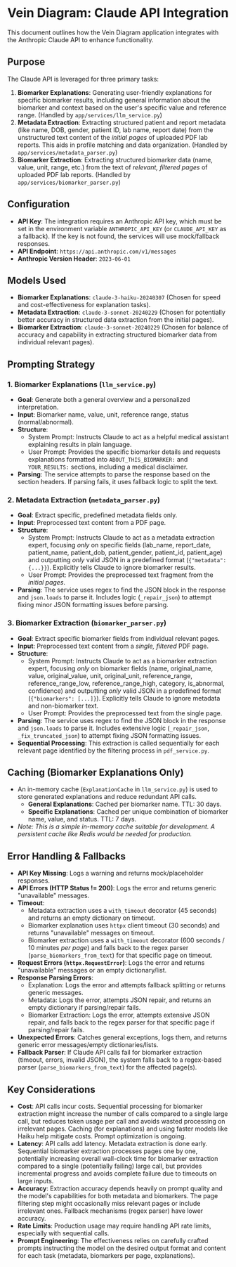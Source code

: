 # Vein Diagram: Claude API Integration

This document outlines how the Vein Diagram application integrates with the Anthropic Claude API to enhance functionality.

## Purpose

The Claude API is leveraged for three primary tasks:

1.  **Biomarker Explanations**: Generating user-friendly explanations for specific biomarker results, including general information about the biomarker and context based on the user's specific value and reference range. (Handled by `app/services/llm_service.py`)
2.  **Metadata Extraction**: Extracting structured patient and report metadata (like name, DOB, gender, patient ID, lab name, report date) from the unstructured text content of the *initial pages* of uploaded PDF lab reports. This aids in profile matching and data organization. (Handled by `app/services/metadata_parser.py`)
3.  **Biomarker Extraction**: Extracting structured biomarker data (name, value, unit, range, etc.) from the text of *relevant, filtered pages* of uploaded PDF lab reports. (Handled by `app/services/biomarker_parser.py`)

## Configuration

-   **API Key**: The integration requires an Anthropic API key, which must be set in the environment variable `ANTHROPIC_API_KEY` (or `CLAUDE_API_KEY` as a fallback). If the key is not found, the services will use mock/fallback responses.
-   **API Endpoint**: `https://api.anthropic.com/v1/messages`
-   **Anthropic Version Header**: `2023-06-01`

## Models Used

-   **Biomarker Explanations**: `claude-3-haiku-20240307` (Chosen for speed and cost-effectiveness for explanation tasks).
-   **Metadata Extraction**: `claude-3-sonnet-20240229` (Chosen for potentially better accuracy in structured data extraction from the initial pages).
-   **Biomarker Extraction**: `claude-3-sonnet-20240229` (Chosen for balance of accuracy and capability in extracting structured biomarker data from individual relevant pages).

## Prompting Strategy

### 1. Biomarker Explanations (`llm_service.py`)

-   **Goal**: Generate both a general overview and a personalized interpretation.
-   **Input**: Biomarker name, value, unit, reference range, status (normal/abnormal).
-   **Structure**:
    -   System Prompt: Instructs Claude to act as a helpful medical assistant explaining results in plain language.
    -   User Prompt: Provides the specific biomarker details and requests explanations formatted into `ABOUT_THIS_BIOMARKER:` and `YOUR_RESULTS:` sections, including a medical disclaimer.
-   **Parsing**: The service attempts to parse the response based on the section headers. If parsing fails, it uses fallback logic to split the text.

### 2. Metadata Extraction (`metadata_parser.py`)

-   **Goal**: Extract specific, predefined metadata fields only.
-   **Input**: Preprocessed text content from a PDF page.
-   **Structure**:
    -   System Prompt: Instructs Claude to act as a metadata extraction expert, focusing *only* on specific fields (lab_name, report_date, patient_name, patient_dob, patient_gender, patient_id, patient_age) and outputting *only* valid JSON in a predefined format (`{"metadata": {...}}`). Explicitly tells Claude to ignore biomarker results.
    -   User Prompt: Provides the preprocessed text fragment from the *initial pages*.
-   **Parsing**: The service uses regex to find the JSON block in the response and `json.loads` to parse it. Includes logic (`_repair_json`) to attempt fixing minor JSON formatting issues before parsing.

### 3. Biomarker Extraction (`biomarker_parser.py`)

-   **Goal**: Extract specific biomarker fields from individual relevant pages.
-   **Input**: Preprocessed text content from a *single, filtered* PDF page.
-   **Structure**:
    -   System Prompt: Instructs Claude to act as a biomarker extraction expert, focusing *only* on biomarker fields (name, original_name, value, original_value, unit, original_unit, reference_range, reference_range_low, reference_range_high, category, is_abnormal, confidence) and outputting *only* valid JSON in a predefined format (`{"biomarkers": [...]}`). Explicitly tells Claude to ignore metadata and non-biomarker text.
    -   User Prompt: Provides the preprocessed text from the single page.
-   **Parsing**: The service uses regex to find the JSON block in the response and `json.loads` to parse it. Includes extensive logic (`_repair_json`, `_fix_truncated_json`) to attempt fixing JSON formatting issues.
-   **Sequential Processing**: This extraction is called sequentially for each relevant page identified by the filtering process in `pdf_service.py`.

## Caching (Biomarker Explanations Only)

-   An in-memory cache (`ExplanationCache` in `llm_service.py`) is used to store generated explanations and reduce redundant API calls.
    -   **General Explanations**: Cached per biomarker name. TTL: 30 days.
    -   **Specific Explanations**: Cached per unique combination of biomarker name, value, and status. TTL: 7 days.
-   *Note: This is a simple in-memory cache suitable for development. A persistent cache like Redis would be needed for production.*

## Error Handling & Fallbacks

-   **API Key Missing**: Logs a warning and returns mock/placeholder responses.
-   **API Errors (HTTP Status != 200)**: Logs the error and returns generic "unavailable" messages.
-   **Timeout**:
    -   Metadata extraction uses a `with_timeout` decorator (45 seconds) and returns an empty dictionary on timeout.
    -   Biomarker explanation uses `httpx` client timeout (30 seconds) and returns "unavailable" messages on timeout.
    -   Biomarker extraction uses a `with_timeout` decorator (600 seconds / 10 minutes *per page*) and falls back to the regex parser (`parse_biomarkers_from_text`) for that specific page on timeout.
-   **Request Errors (`httpx.RequestError`)**: Logs the error and returns "unavailable" messages or an empty dictionary/list.
-   **Response Parsing Errors**:
    -   Explanation: Logs the error and attempts fallback splitting or returns generic messages.
    -   Metadata: Logs the error, attempts JSON repair, and returns an empty dictionary if parsing/repair fails.
    -   Biomarker Extraction: Logs the error, attempts extensive JSON repair, and falls back to the regex parser for that specific page if parsing/repair fails.
-   **Unexpected Errors**: Catches general exceptions, logs them, and returns generic error messages/empty dictionaries/lists.
-   **Fallback Parser**: If Claude API calls fail for biomarker extraction (timeout, errors, invalid JSON), the system falls back to a regex-based parser (`parse_biomarkers_from_text`) for the affected page(s).

## Key Considerations

-   **Cost**: API calls incur costs. Sequential processing for biomarker extraction might increase the number of calls compared to a single large call, but reduces token usage per call and avoids wasted processing on irrelevant pages. Caching (for explanations) and using faster models like Haiku help mitigate costs. Prompt optimization is ongoing.
-   **Latency**: API calls add latency. Metadata extraction is done early. Sequential biomarker extraction processes pages one by one, potentially increasing overall wall-clock time for biomarker extraction compared to a single (potentially failing) large call, but provides incremental progress and avoids complete failure due to timeouts on large inputs.
-   **Accuracy**: Extraction accuracy depends heavily on prompt quality and the model's capabilities for both metadata and biomarkers. The page filtering step might occasionally miss relevant pages or include irrelevant ones. Fallback mechanisms (regex parser) have lower accuracy.
-   **Rate Limits**: Production usage may require handling API rate limits, especially with sequential calls.
-   **Prompt Engineering**: The effectiveness relies on carefully crafted prompts instructing the model on the desired output format and content for each task (metadata, biomarkers per page, explanations).
